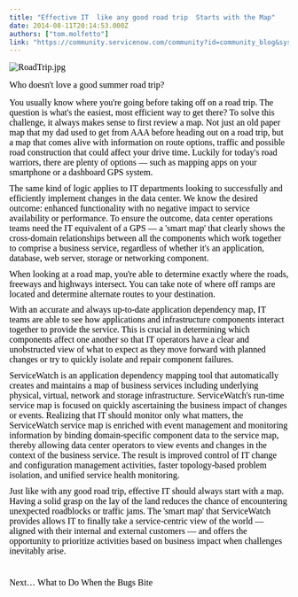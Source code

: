 ```yaml
---
title: "Effective IT  like any good road trip  Starts with the Map"
date: 2014-08-11T20:14:53.000Z
authors: ["tom.molfetto"]
link: "https://community.servicenow.com/community?id=community_blog&sys_id=ceedaee9dbd0dbc01dcaf3231f961935"
---
```

<p><span style="color: #000000; font-family: Times New Roman; font-size: 12pt;"><img  alt="RoadTrip.jpg" class="image-0 jive-image" src="1757ac86db9457049c9ffb651f96196d.iix" style="height: auto;"/>   </span></p><p style="margin: 0px 0px 8pt;"><span style="color: #000000; font-family: Calibri; font-size: 12pt;">Who doesn't love a good summer road trip?</span></p><p></p><p style="margin: 0px 0px 8pt;"><span style="color: #000000; font-family: Calibri; font-size: 12pt;">You usually know where you're going before taking off on a road trip. The question is what's the easiest, most efficient way to get there? To solve this challenge, it always makes sense to first review a map. Not just an old paper map that my dad used to get from AAA before heading out on a road trip, but a map that comes alive with information on route options, traffic and possible road construction that could affect your drive time. Luckily for today's road warriors, there are plenty of options — such as mapping apps on your smartphone or a dashboard GPS system.</span></p><p style="margin: 0px 0px 8pt;"><span style="color: #000000; font-family: Calibri; font-size: 12pt;">The same kind of logic applies to IT departments looking to successfully and efficiently implement changes in the data center. We know the desired outcome: enhanced functionality with no negative impact to service availability or performance. To ensure the outcome, data center operations teams need the IT equivalent of a GPS — a 'smart map' that clearly shows the cross-domain relationships between all the components which work together to comprise a business service, regardless of whether it's an application, database, web server, storage or networking component.</span><span style="color: #000000; font-family: Times New Roman; font-size: 12pt;">   </span></p><p style="margin: 0px 0px 8pt;"><span style="color: #000000; font-family: Calibri; font-size: 12pt;">When looking at a road map, you're able to determine exactly where the roads, freeways and highways intersect. You can take note of where off ramps are located and determine alternate routes to your destination.</span><span style="color: #000000; font-family: Times New Roman; font-size: 12pt;">   </span></p><p style="margin: 0px 0px 8pt;"><span style="color: #000000; font-family: Calibri; font-size: 12pt;">With an accurate and always up-to-date application dependency map, IT teams are able to see how applications and infrastructure components interact together to provide the service. This is crucial in determining which components affect one another so that IT operators have a clear and unobstructed view of what to expect as they move forward with planned changes or try to quickly isolate and repair component failures.</span><span style="color: #000000; font-family: Times New Roman; font-size: 12pt;">   </span></p><p style="margin: 0px 0px 8pt;"><span style="color: #000000; font-family: Calibri; font-size: 12pt;">ServiceWatch is an application dependency mapping tool that automatically creates and maintains a map of business services including underlying physical, virtual, network and storage infrastructure. ServiceWatch's run-time service map is focused on quickly ascertaining the business impact of changes or events. Realizing that IT should monitor only what matters, the ServiceWatch service map is enriched with event management and monitoring information by binding domain-specific component data to the service map, thereby allowing data center operators to view events and changes in the context of the business service. The result is improved control of IT change and configuration management activities, faster topology-based problem isolation, and unified service health monitoring.</span><span style="color: #000000; font-family: Times New Roman; font-size: 12pt;">   </span></p><p style="margin: 0px 0px 8pt;"><span style="color: #000000; font-family: Calibri; font-size: 12pt;">Just like with any good road trip, effective IT should always start with a map. Having a solid grasp on the lay of the land reduces the chance of encountering unexpected roadblocks or traffic jams. The 'smart map' that ServiceWatch provides allows IT to finally take a service-centric view of the world — aligned with their internal and external customers — and offers the opportunity to prioritize activities based on business impact when challenges inevitably arise.</span></p><p style="margin: 0px 0px 8pt;"><span style="color: #000000; font-family: Times New Roman; font-size: 12pt;">   </span></p><p style="margin: 0px 0px 8pt;"><span style="color: #000000; font-family: Calibri; font-size: 12pt;">Next… What to Do When the Bugs Bite</span></p><p><span style="color: #000000; font-family: Times New Roman; font-size: 12pt;">   </span></p>